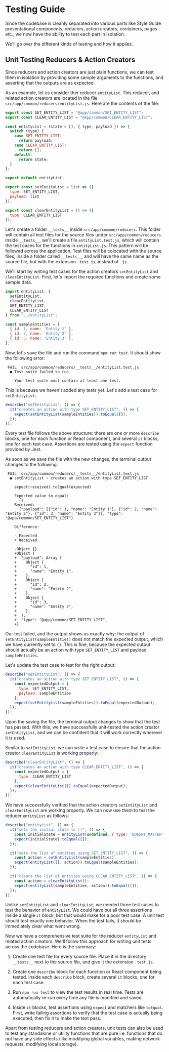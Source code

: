 # Testing Guide


Since the codebase is cleanly separated into various parts like Style Guide presentational components, reducers, action creators, containers, pages etc., we now have the ability to test each part in isolation. 

We'll go over the different kinds of testing and how it applies.

## Unit Testing Reducers & Action Creators

Since reducers and action creators are just plain functions, we can test them in isolation by providing some sample arguments to the functions, and asserting that the outputs are as expected.

As an example, let us consider ther reducer `entityList`. This reducer, and related action creators are located in the file `src/app/common/reducers/entityList.js`. Here are the contents of the file:

```javascript
export const SET_ENTITY_LIST = "@app/common/SET_ENTITY_LIST";
export const CLEAR_ENTITY_LIST = "@app/common/CLEAR_ENTITY_LIST";

const entityList = (state = [], { type, payload }) => {
  switch (type) {
    case SET_ENTITY_LIST:
      return payload;
    case CLEAR_ENTITY_LIST:
      return [];
    default:
      return state;
  }
};

export default entityList;

export const setEntityList = list => ({
  type: SET_ENTITY_LIST,
  payload: list
});

export const clearEntityList = () => ({
  type: CLEAR_ENTITY_LIST
});
```

Let's create a folder `__tests__` inside `src/app/common/reducers`. This folder will contain all test files for the source files under `src/app/common/reducers`. Inside `__tests__`, we'll create a file `entityList.test.js`, which will contain the test cases for the functions in `entityList.js`. This pattern will be followed across the application. Test files will be colocated with the source files, inside a folder called `__tests__`, and will have the same name as the source file, but with the extension `.test.js`, instead of `.js`.

We'll start by writing test cases for the action creators `setEntityList` and `clearEntityList`. First, let's import the required functions and create some sample data.

```javascript
import entityList, {
  setEntityList,
  clearEntityList,
  SET_ENTITY_LIST,
  CLEAR_ENTITY_LIST
} from "../entityList";

const sampleEntities = [
  { id: 1, name: 'Entity 1' },
  { id: 2, name: 'Entity 2' },
  { id: 3, name: 'Entity 3' },
];
```

Now, let's save the file and run the command `npm run test`. It should show the following error:

```
 FAIL  src/app/common/reducers/__tests__/entityList.test.js
  ● Test suite failed to run

    Your test suite must contain at least one test.
```

This is because we haven't added any tests yet. Let's add a test case for `setEntityList`:

```javascript
describe("setEntityList", () => {
  it("creates an action with type SET_ENTITY_LIST", () => {
    expect(setEntityList(sampleEntities)).toEqual({});
  });
});
```

Every test file follows the above structure: there are one or more `describe` blocks, one for each function or React component, and several `it` blocks, one for each test case. Assertions are tested using the `expect` function provided by Jest.

As soon as we save the file with the new changes, the terminal output changes to the following:
```
 FAIL  src/app/common/reducers/__tests__/entityList.test.js
  ● setEntityList › creates an action with type SET_ENTITY_LIST

    expect(received).toEqual(expected)

    Expected value to equal:
      {}
    Received:
      {"payload": [{"id": 1, "name": "Entity 1"}, {"id": 2, "name": "Entity 2"}, {"id": 3, "name": "Entity 3"}], "type": "@app/common/SET_ENTITY_LIST"}

    Difference:

    - Expected
    + Received

    -Object {}
    +Object {
    +  "payload": Array [
    +    Object {
    +      "id": 1,
    +      "name": "Entity 1",
    +    },
    +    Object {
    +      "id": 2,
    +      "name": "Entity 2",
    +    },
    +    Object {
    +      "id": 3,
    +      "name": "Entity 3",
    +    },
    +  ],
    +  "type": "@app/common/SET_ENTITY_LIST",
    +}
```

Our test failed, and the output shows us exactly why: the output of `setEntityList(sampleEntities)` does not match the expected output, which we have currently set to `{}`. This is fine, because the expected output should actually be an action with type `SET_ENTITY_LIST` and payload `sampleEntities`. 

Let's update the test case to test for the right output:

```javascript
describe("setEntityList", () => {
  it("creates an action with type SET_ENTITY_LIST", () => {
    const expectedOutput = {
      type: SET_ENTITY_LIST,
      payload: sampleEntities
    };
    expect(setEntityList(sampleEntities)).toEqual(expectedOutput);
  });
});
```

Upon the saving the file, the terminal output changes to show that the test has passed. With this, we have successfully unit-tested the action creator `setEntityList`, and we can be confident that it will work correctly wherever it is used.

Similar to `setEntityList`, we can write a test case to ensure that the action creator `clearEntityList` is working properly:

```javascript
describe("clearEntityList", () => {
  it("creates an action with type CLEAR_ENTITY_LIST", () => {
    const expectedOutput = {
      type: CLEAR_ENTITY_LIST
    };
    expect(clearEntityList()).toEqual(expectedOutput);
  });
});
```

We have successfully verified that the action creators `setEntityList` and `clearEntityList` are working properly. We can now use them to test the reducer `entityList` as follows:

```javascript
describe("entityList", () => {
  it("sets the initial state to []", () => {
    const initialState = entityList(undefined, { type: 'DOESNT_MATTER' });
    expect(initialState).toEqual([]);
  });

  it("sets the list of entities using SET_ENTITY_LIST", () => {
    const action = setEntityList(sampleEntities);
    expect(entityList([], action)).toEqual(sampleEntities);
  });

  it("clears the list of entities using CLEAR_ENTITY_LIST", () => {
    const action = clearEntityList();
    expect(entityList(sampleEntities, action)).toEqual([]);
  });
});
```

Unlike `setEntityList` and `clearEntityList`, we needed three test cases to test the behavior of `entityList`. We could have put all three assertions inside a single `it` block, but that would make for a poor test case. A unit test should test exactly one behavior. When the test fails, it should be immediately clear what went wrong.

Now we have a comprehensive test suite for the reducer `entityList` and related action creators. We'll follow this approach for writing unit tests across the codebase. Here is the summary:

1. Create one test file for every source file. Place it in the directory `__tests__` next to the source file, and give it the extension `.test.js`.

2. Create one `describe` block for each function or React component being tested. Inside each `describe` block, create several `it` blocks, one for each test case.

3. Run `npm run test` to view the test results in real time. Tests are automatically re-run every time any file is modified and saved.

3. Inside `it` blocks, test assertions using `expect` and matchers like `toEqual`. First, write failing assertions to verify that the test case is actually being executed, then fix it to make the test pass.

Apart from testing reducers and action creators, unit tests can also be used to test any standalone or utility functions that are pure i.e. functions that do not have any side effects (like modifying global variables, making network requests, modifying local storage).
